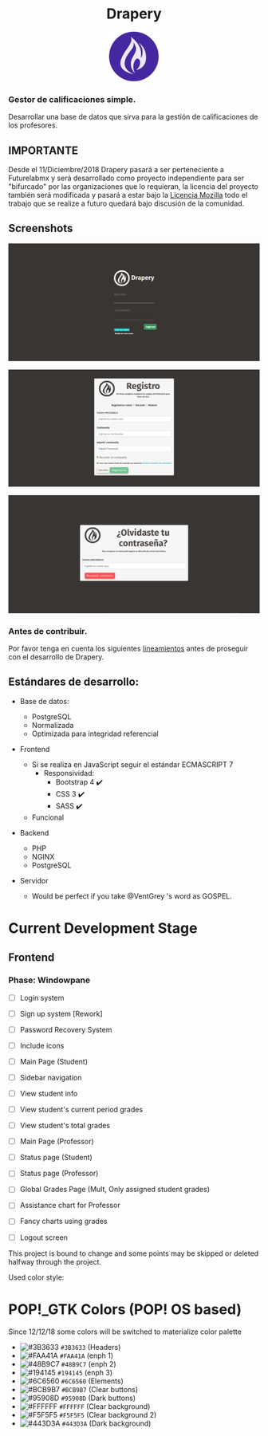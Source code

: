 <h1 align="center"> Drapery </h1>

<p align="center">
    <img height=100 width=100 src="img/drapery-logo.png" alt="The Drapery">
</p>

### Gestor de calificaciones simple.

Desarrollar una base de datos que sirva para la gestión de calificaciones de
los profesores.

## IMPORTANTE

Desde el 11/Diciembre/2018 Drapery pasará a ser perteneciente a Futurelabmx
y será desarrollado como proyecto independiente para ser "bifurcado" por las
organizaciones que lo requieran, la licencia del proyecto también será
modificada y pasará a estar bajo la 
[Licencia Mozilla](https://choosealicense.com/licenses/mpl-2.0/#)
todo el trabajo que se realize a futuro quedará bajo discusión de la comunidad.

## Screenshots

![Drapery_1](Screenshots/Drapery_1.png)

![Drapery_2](Screenshots/Drapery_2.png)

![Drapery_3](Screenshots/Drapery_3.png)

### Antes de contribuir.

Por favor tenga en cuenta los siguientes [lineamientos](CONTRIBUTING.md) antes 
de proseguir con el desarrollo de Drapery.

## Estándares de desarrollo:

* Base de datos:
    * PostgreSQL
    * Normalizada
    * Optimizada para integridad referencial

* Frontend
    * Si se realiza en JavaScript seguir el estándar ECMASCRIPT 7
        * Responsividad:
            * Bootstrap 4 :heavy_check_mark:
            * CSS 3 :heavy_check_mark:
            * SASS :heavy_check_mark:
    * Funcional

* Backend
    * PHP
    * NGINX
    * PostgreSQL

* Servidor
    * Would be perfect if you take @VentGrey 's word as GOSPEL.

# Current Development Stage
## Frontend
### Phase: Windowpane

- [ ] Login system 
- [ ] Sign up system [Rework]
- [ ] Password Recovery System
- [ ] Include icons
- [ ] Main Page (Student)
- [ ] Sidebar navigation
- [ ] View student info
- [ ] View student's current period grades
- [ ] View student's total grades
- [ ] Main Page (Professor)
- [ ] Status page (Student)
- [ ] Status page (Professor)
- [ ] Global Grades Page (Mult, Only assigned student grades)
- [ ] Assistance chart for Professor
- [ ] Fancy charts using grades
- [ ] Logout screen



This project is bound to change and some points may be skipped or deleted
halfway through the project.

Used color style:

# POP!_GTK Colors (POP! OS based)
Since 12/12/18 some colors will be switched to materialize color palette

- ![#3B3633](https://placehold.it/15/3B3633/000000?text=+) `#3B3633` (Headers)
- ![#FAA41A](https://placehold.it/15/FAA41A/000000?text=+) `#FAA41A` (enph 1)
- ![#48B9C7](https://placehold.it/15/48B9C7/000000?text=+) `#48B9C7` (enph 2)
- ![#194145](https://placehold.it/15/194145/000000?text=+) `#194145` (enph 3)
- ![#6C6560](https://placehold.it/15/6C6560/000000?text=+) `#6C6560` (Elements)
- ![#BCB9B7](https://placehold.it/15/BCB9B7/000000?text=+) `#BCB9B7` (Clear buttons)
- ![#95908D](https://placehold.it/15/95908D/000000?text=+) `#95908D` (Dark buttons)
- ![#FFFFFF](https://placehold.it/15/FFFFFF/000000?text=+) `#FFFFFF` (Clear background)
- ![#F5F5F5](https://placehold.it/15/F5F5F5/000000?text=+) `#F5F5F5` (Clear background 2)
- ![#443D3A](https://placehold.it/15/443D3A/000000?text=+) `#443D3A` (Dark background)
